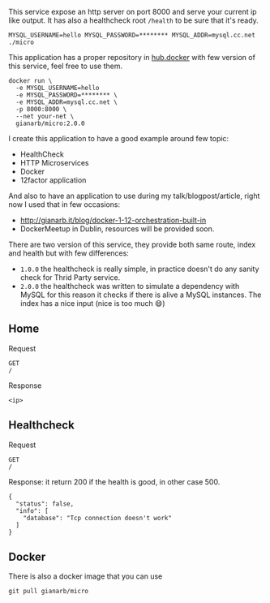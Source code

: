This service expose an http server on port 8000 and serve your current ip like output. It has also a healthcheck root `/health` to be sure that it's ready.

```
MYSQL_USERNAME=hello MYSQL_PASSWORD=******** MYSQL_ADDR=mysql.cc.net ./micro
```

This application has a proper repository in [hub.docker](https://hub.docker.com/r/gianarb/micro/) with few version of this service, feel free to use them.
```
docker run \
  -e MYSQL_USERNAME=hello 
  -e MYSQL_PASSWORD=******** \
  -e MYSQL_ADDR=mysql.cc.net \
  -p 8000:8000 \
  --net your-net \
  gianarb/micro:2.0.0
```

I create this application to have a good example around few topic:
* HealthCheck
* HTTP Microservices
* Docker
* 12factor application

And also to have an application to use during my talk/blogpost/article, right now I used that in few occasions:
* http://gianarb.it/blog/docker-1-12-orchestration-built-in
* DockerMeetup in Dublin, resources will be provided soon.

There are two version of this service, they provide both same route, index and health but with few differences:
* `1.0.0` the healthcheck is really simple, in practice doesn't do any sanity check for Thrid Party service.
* `2.0.0` the healthcheck was written to simulate a dependency with MySQL for this reason it checks if there is alive a MySQL instances. The index has a nice input (nice is too much :smile:)

## Home
Request
```
GET
/
```
Response
```
<ip>
```

## Healthcheck
Request
```
GET
/
```
Response: it return 200 if the health is good, in other case 500.
```
{
  "status": false,
  "info": [
    "database": "Tcp connection doesn't work"
  ]
}
```

## Docker
There is also a docker image that you can use
```
git pull gianarb/micro
```
